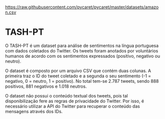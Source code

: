 https://raw.githubusercontent.com/pycaret/pycaret/master/datasets/amazon.csv
# TASH-PT

O TASH-PT é um dataset para análise de sentimentos na língua portuguesa com dados coletados do Twitter. Os tweets foram anotados por voluntários humanos de acordo com os sentimentos expressados (positivo, negativo ou neutro).

O dataset é composto por um arquivo CSV que contém duas colunas. A primeira traz o ID do tweet coletado e a segunda o seu sentimento (-1 = negativo, 0 = neutro, 1 = positivo). No total tem-se 2.787 tweets, sendo 888 positivos, 881 negativos e 1.018 neutros.
 
O dataset não possui o conteúdo textual dos tweets, pois tal disponibilização fere
as regras de privacidade do Twitter. Por isso, é necessário utilizar a API do Twitter
para recuperar o conteúdo das mensagens através dos IDs.
